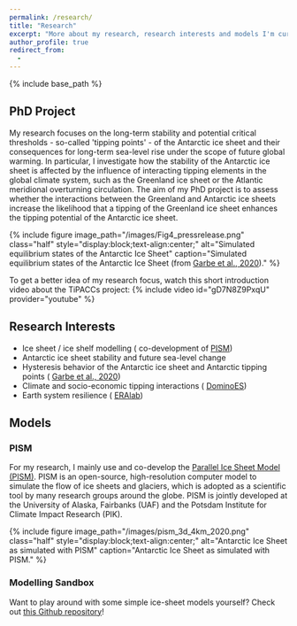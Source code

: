 ```yaml
---
permalink: /research/
title: "Research"
excerpt: "More about my research, research interests and models I'm currently working with."
author_profile: true
redirect_from: 
  - 
---
```


{% include base_path %}

## PhD Project
My research focuses on the long-term stability and potential critical thresholds - so-called 'tipping points' - of the Antarctic ice sheet and their consequences for long-term sea-level rise under the scope of future global warming. In particular, I investigate how the stability of the Antarctic ice sheet is affected by the influence of interacting tipping elements in the global climate system, such as the Greenland ice sheet or the Atlantic meridional overturning circulation. The aim of my PhD project is to assess whether the interactions between the Greenland and Antarctic ice sheets increase the likelihood that a tipping of the Greenland ice sheet enhances the tipping potential of the Antarctic ice sheet.

{% include figure image_path="/images/Fig4_pressrelease.png" class="half" style="display:block;text-align:center;" alt="Simulated equilibrium states of the Antarctic Ice Sheet" caption="Simulated equilibrium states of the Antarctic Ice Sheet (from [Garbe et al., 2020](/publications/articles/garbe-2020 '/publications/articles/garbe-2020'))." %}

To get a better idea of my research focus, watch this short introduction video about the TiPACCs project:
{% include video id="gD7N8Z9PxqU" provider="youtube" %}

## Research Interests
- Ice sheet / ice shelf modelling (<i class="fas fa-arrow-circle-right"></i> co-development of [PISM](http://pism-docs.org/ "http://pism-docs.org/"))
- Antarctic ice sheet stability and future sea-level change
- Hysteresis behavior of the Antarctic ice sheet and Antarctic tipping points (<i class="fas fa-arrow-circle-right"></i> [Garbe et al., 2020](/publications/articles/garbe-2020 "/publications/articles/garbe-2020"))
- Climate and socio-economic tipping interactions (<i class="fas fa-arrow-circle-right"></i> [DominoES](https://www.pik-potsdam.de/dominoes "https://www.pik-potsdam.de/dominoes"))
- Earth system resilience (<i class="fas fa-arrow-circle-right"></i> [ERAlab](https://www.pik-potsdam.de/earthresilience "https://www.pik-potsdam.de/earthresilience"))

## Models
### PISM
For my research, I mainly use and co-develop the <a href="http://pism-docs.org/">Parallel Ice Sheet Model (PISM)</a>. PISM is an open-source, high-resolution computer model to simulate the flow of ice sheets and glaciers, which is adopted as a scientific tool by many research groups around the globe.
PISM is jointly developed at the University of Alaska, Fairbanks (UAF) and the Potsdam Institute for Climate Impact Research (PIK).

{% include figure image_path="/images/pism_3d_4km_2020.png" class="half" style="display:block;text-align:center;" alt="Antarctic Ice Sheet as simulated with PISM" caption="Antarctic Ice Sheet as simulated with PISM." %}

### Modelling Sandbox
Want to play around with some simple ice-sheet models yourself? Check out [this Github repository](https://github.com/juliusgarbe/modelling_sandbox "https://github.com/juliusgarbe/modelling_sandbox")!
